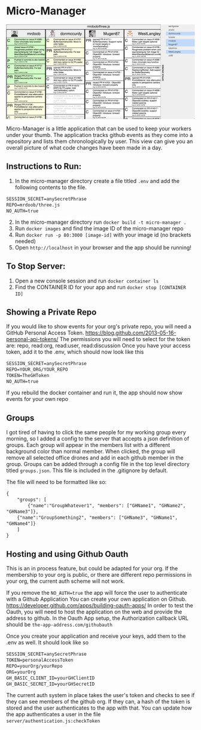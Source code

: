 # Micro-Manager

![Micro-Manager](https://raw.githubusercontent.com/bakenator/micro-manager/master/public/example.png)

Micro-Manager is a little application that can be used to keep your workers under your thumb.
The application tracks github events as they come into a repository and lists them chronologically by user.
This view can give you an overall picture of what code changes have been made in a day.

## Instructions to Run:

1. In the micro-manager directory create a file titled `.env` and add the following contents to the file.

```
SESSION_SECRET=anySecretPhrase
REPO=mrdoob/three.js
NO_AUTH=true
```

2. In the micro-manager directory run `docker build -t micro-manager .`
3. Run `docker images` and find the image ID of the micro-manager repo
4. Run `docker run -p 80:3000 [image-id]` with your image id (no brackets needed)
5. Open `http://localhost` in your browser and the app should be running!


## To Stop Server:

1. Open a new console session and run `docker container ls`
2. Find the CONTAINER ID for your app and run `docker stop [CONTAINER ID]`


## Showing a Private Repo

If you would like to show events for your org's private repo, you will need a GitHub Personal Access Token.
https://blog.github.com/2013-05-16-personal-api-tokens/
The permissions you will need to select for the token are: repo, read:org, read:user, read:discussion
Once you have your access token, add it to the .env, which should now look like this
```
SESSION_SECRET=anySecretPhrase
REPO=YOUR_ORG/YOUR_REPO
TOKEN=TheGHToken
NO_AUTH=true
```

If you rebuild the docker container and run it, the app should now show events for your own repo


## Groups

I got tired of having to click the same people for my working group every morning, so I added a config to the server that accepts a json definition of groups.  Each group will appear in the members list with a different background color than normal member.  When clicked, the group will remove all selected office drones and add in each github member in the group.
Groups can be added through a config file in the top level directory titled `groups.json`.  This file is included in the .gitignore by default.

The file will need to be formatted like so:
```
{
	"groups": [
		{"name":"GroupWhatever1", "members": ["GHName1", "GHName2", "GHName3"]},
    {"name":"GroupSomething2", "members": ["GHName3", "GHName1", "GHName4"]}
	]
}
```


## Hosting and using Github Oauth

This is an in process feature, but could be adapted for your org.
If the membership to your org is public, or there are different repo permissions in your org, the current auth scheme will not work.

If you remove the `NO_AUTH=true` the app will force the user to authenticate with a Github Application
You can create your own application on Github. https://developer.github.com/apps/building-oauth-apps/
In order to test the Oauth, you will need to host the application on the web and provide the address to github.
In the Oauth App setup, the Authorization callback URL should be `the-app-address.com/githubauth`

Once you create your application and receive your keys, add them to the .env as well.  It should look like so
```
SESSION_SECRET=anySecretPhrase
TOKEN=personalAccessToken
REPO=yourOrg/yourRepo
ORG=yourOrg
GH_BASIC_CLIENT_ID=yourGHClientID
GH_BASIC_SECRET_ID=yourGHSecretID
```

The current auth system in place takes the user's token and checks to see if they can see members of the github org.  If they can, a hash of the token is stored and the user authenticates to the app with that.  You can update how the app authenticates a user in the file `server/authentication.js:checkToken`
